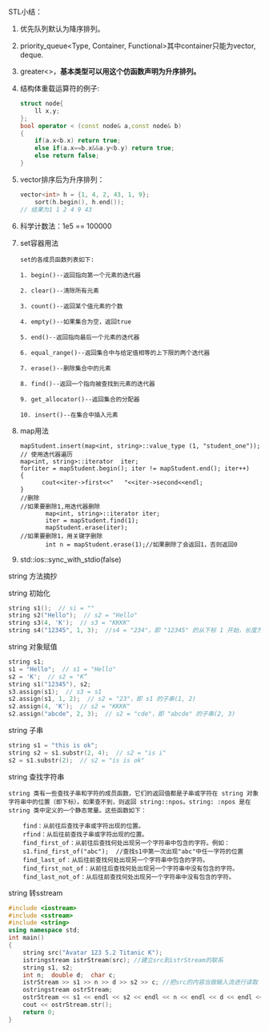 STL小结：

1. 优先队列默认为降序排列。

2. priority_queue<Type, Container, Functional>其中container只能为vector, deque.

3. greater<>，**基本类型可以用这个仿函数声明为升序排列。**

4. 结构体重载运算符的例子:

    ```c++
    struct node{
        ll x,y;
    };
    bool operator < (const node& a,const node& b)
    {
        if(a.x<b.x) return true;
        else if(a.x==b.x&&a.y<b.y) return true;
        else return false;
    }
    ```

5. vector排序后为升序排列：

    ```C++
    vector<int> h = {1, 4, 2, 43, 1, 9};
        sort(h.begin(), h.end());
    // 结果为1 1 2 4 9 43
    ```

6. 科学计数法：1e5 == 100000

7. set容器用法

    ```
    set的各成员函数列表如下:
    
    1. begin()--返回指向第一个元素的迭代器
    
    2. clear()--清除所有元素
    
    3. count()--返回某个值元素的个数
    
    4. empty()--如果集合为空，返回true
    
    5. end()--返回指向最后一个元素的迭代器
    
    6. equal_range()--返回集合中与给定值相等的上下限的两个迭代器
    
    7. erase()--删除集合中的元素
    
    8. find()--返回一个指向被查找到元素的迭代器
    
    9. get_allocator()--返回集合的分配器
    
    10. insert()--在集合中插入元素
    ```

8. map用法

    ```
    mapStudent.insert(map<int, string>::value_type (1, "student_one"));
    // 使用迭代器遍历
    map<int, string>::iterator  iter;  
    for(iter = mapStudent.begin(); iter != mapStudent.end(); iter++)  
    {  
          cout<<iter->first<<"   "<<iter->second<<endl;  
    }  
    //删除
    //如果要删除1,用迭代器删除  
           map<int, string>::iterator iter;  
           iter = mapStudent.find(1);  
           mapStudent.erase(iter);  
    //如果要删除1，用关键字删除  
           int n = mapStudent.erase(1);//如果删除了会返回1，否则返回0 
    ```

9. std::ios::sync_with_stdio(false)



string 方法摘抄

string 初始化

```c++
string s1();  // si = ""
string s2("Hello");  // s2 = "Hello"
string s3(4, 'K');  // s3 = "KKKK"
string s4("12345", 1, 3);  //s4 = "234"，即 "12345" 的从下标 1 开始，长度为 3 的子串
```

string 对象赋值

```c++
string s1;
s1 = "Hello";  // s1 = "Hello"
s2 = 'K';  // s2 = "K”
string s1("12345"), s2;
s3.assign(s1);  // s3 = s1
s2.assign(s1, 1, 2);  // s2 = "23"，即 s1 的子串(1, 2)
s2.assign(4, 'K');  // s2 = "KKKK"
s2.assign("abcde", 2, 3);  // s2 = "cde"，即 "abcde" 的子串(2, 3)
```

string 子串

```c++
string s1 = "this is ok";
string s2 = s1.substr(2, 4);  // s2 = "is i"
s2 = s1.substr(2);  // s2 = "is is ok"
```

string 查找字符串

```
string 类有一些查找子串和字符的成员函数，它们的返回值都是子串或字符在 string 对象字符串中的位置（即下标）。如果查不到，则返回 string::npos。string: :npos 是在 string 类中定义的一个静态常量。这些函数如下：

    find：从前往后查找子串或字符出现的位置。
    rfind：从后往前查找子串或字符出现的位置。
    find_first_of：从前往后查找何处出现另一个字符串中包含的字符。例如：
    s1.find_first_of("abc");  //查找s1中第一次出现"abc"中任一字符的位置
    find_last_of：从后往前查找何处出现另一个字符串中包含的字符。
    find_first_not_of：从前往后查找何处出现另一个字符串中没有包含的字符。
    find_last_not_of：从后往前查找何处出现另一个字符串中没有包含的字符。
```

string 转sstream

```c++
#include <iostream>
#include <sstream>
#include <string>
using namespace std;
int main()
{
    string src("Avatar 123 5.2 Titanic K");
    istringstream istrStream(src); //建立src到istrStream的联系
    string s1, s2;
    int n;  double d;  char c;
    istrStream >> s1 >> n >> d >> s2 >> c; //把src的内容当做输入流进行读取
    ostringstream ostrStream;
    ostrStream << s1 << endl << s2 << endl << n << endl << d << endl << c <<endl;
    cout << ostrStream.str();
    return 0;
}
```

